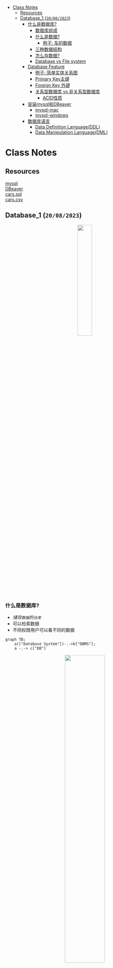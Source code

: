 - [Class Notes](#class-notes)
  - [Resources](#resources)
  - [Database\_1 (`20/08/2023`)](#database_1-20082023)
    - [什么是数据库?](#什么是数据库)
      - [数据库组成](#数据库组成)
      - [什么是数据?](#什么是数据)
        - [例子: 车的数据](#例子-车的数据)
      - [三种数据结构](#三种数据结构)
      - [怎么存数据?](#怎么存数据)
      - [Database vs File system](#database-vs-file-system)
    - [Database Feature](#database-feature)
      - [例子: 简单实体关系图](#例子-简单实体关系图)
      - [Primary Key主键](#primary-key主键)
      - [Foreign Key 外键](#foreign-key-外键)
      - [关系型数据库 vs 非关系型数据库](#关系型数据库-vs-非关系型数据库)
        - [ACID性质](#acid性质)
    - [安装mysql和DBeaver](#安装mysql和dbeaver)
      - [mysql-mac](#mysql-mac)
      - [mysql-windows](#mysql-windows)
    - [数据库语言](#数据库语言)
      - [Data Definition Language(DDL)](#data-definition-languageddl)
      - [Data Manipulation Language(DML)](#data-manipulation-languagedml)

# Class Notes

## Resources
[mysql](https://dev.mysql.com/downloads/installer/)<br>
[DBeaver](https://dbeaver.io/download/)<br>
[cars.sql](./cars.sql)<br>
[cars.csv](./cars.csv)<br>

## Database_1 (`20/08/2023`)
<p align='center'><img src='../image/Database.png' width='30%' height='30%' /></p>

### 什么是数据库?
- *储存`数据`的`仓库`*
- 可以检索数据
- 不同权限用户可以看不同的数据

```mermaid
graph TB;
    a(["Database System"])-.->b["DBMS"];
    a -.-> c["DB"]
```

<p align='center'><img src='../image/User-DBMS-DB.png' width='50%' height='50%' /></p>

#### 数据库组成
<p align='center'><img src='../image/database composition.png' width='50%' height='50%' /></p>

#### 什么是数据?
> 对客观事物, 事件进行记录并且可以被鉴别的符号
- 性质
- 状态
- 相互关系

##### 例子: 车的数据
`brand, model, model year, color, door, manufacturer, cost, color, engine, Automatic vs Manual`

要避免人为拼写错误

#### 三种数据结构
```mermaid
mindmap
  root((Data structure))
    Semi structured data
      Schema can be easily changed based on the requirements
      Data can be nested
        json/xml/html/metadata
    Unstructured data
      Text data
        Email
        Blog
        Legal documents
      Image data
        Photo
        CT scan
      Audio data
        Music
      Log data
        Security logs
        System logs
        Application logs
    Structured data
      Schema constraints
      Flat storage
```

#### 怎么存数据?
| 结构化存储 | 非结构化存储 |
| :---: | :---: |
| ***key*** | ***QR code*** |
| ***以表格形式存储*** | ***文件、图像、音频、视频等*** |

#### Database vs File system
| Database | File system |
| :---: | :---: |
| ***存储同一类数据*** | ***存储不同类型的数据*** |

### Database Feature
- attribute
- entity
- value

#### 例子: 简单实体关系图
```mermaid
erDiagram
    CUSTOMER ||--o{ ORDER : places
    ORDER ||--|{ LINE-ITEM : contains
    CUSTOMER ||--|{ DELIVERY-ADDRESS : uses
```

#### Primary Key主键
- Unique
- NOT NULL

#### Foreign Key 外键
- 可以是null
- 一对多
- 其他表的主键

#### 关系型数据库 vs 非关系型数据库
| Relational DB | Non-Relational DB |
| :---: | :---: |
| ***保证数据一致性, 查询方便, 写入I/O较差, 无法处理复杂模型*** | ***用文档形式存储 (xml,json), 先有数据再考虑schema, 灵活性高. ACID不如关系型数据库*** |

`bank transaction一般是选用relational DB`
> realtional DB有很好的schema constrints和transaction management能更好保证data consistency.

##### ACID性质
- Atomicity: 要么执行成功要么恢复原状
- Consisency: 数据库完整性不被破坏 (符合预设规则)integrity constriant
- Isolaion: 一件一件做和一起做是一样的
- Durability: 失败的改动不影响原数据 (可以rollback)

### 安装mysql和DBeaver
#### mysql-mac
```shell
brew install mysql
brew services list
brew services start mysql
```

#### mysql-windows
[mysql](https://dev.mysql.com/downloads/installer/)<br>
[DBeaver](https://dbeaver.io/download/)

### 数据库语言
#### Data Definition Language(DDL)
- Define schemas
- Define Integrity Constraints

#### Data Manipulation Language(DML)
- Query
- CRUD

```sql
-- 创建table
CREATE TABLE lab2.Cars (
    cid INT AUTO_INCREMENT PRIMARY KEY,
    brand VARCHAR(255),
    color VARCHAR(255),
    TYPE VARCHAR(255),
    price INT,
    year INT,
    sold VARCHAR(255)
);

-- 删除table
DROP TABLE lab2.Cars;

-- 修改table名(使用F2也行)
Alter TABLE lab2.Cars RENAME TO Cars3

-- 添加一个Column
Alter TABLE Cars ADD COLUMN `工厂` VARCHAR(255)

-- 删除一个column
Alter TABLE Cars DROP COLUMN `工厂`

-- 插入数据
INSERT INTO
    Cars(`款式`, `品牌`, `颜色`, `类型`, `价格`, `生产年份`, `是否卖出`)
VALUES
    ('Camaro', '雪佛兰', '黄色', '肌肉车', 65000, 2018, '1'),
    ('911', '保驰捷', '红色', '跑车', 20000, 2017, ''),
    ('Escape', '福特', '蓝色', 'SUV', 60000, 2020, '0'),
    ('M3', '特斯拉', '红色', '轿车', 250000, 2018, ''),
    ('Carrera','Porsche','红色','sport car',240000,2013,''),
    ('Camaro', '雪佛兰', '红色', '肌肉车', 60000, 2016, '1'),
    ('Camaro', '雪佛兰', '黄色', '肌肉车', 65000, 2018, ''),
    ('Panamera', '保驰捷', '黑色', '跑车', 200000, 2017, '0'),
    ('Mustang', '福特', '蓝色', '肌肉车', 60000, 2020, ''),
    ('Model S', '特斯拉', '黑色', '轿车', 180000, 2018, '1'),
    ('Civic', 'Toyota', 'white', 'sedan', 25000, 2016, '0'),
    ('Camaro', '雪佛兰', '红色', '肌肉车', 60000, 2016, '0'),
    ('Challenger', '雪佛兰', 'Orange', '肌肉车', 70000, 2018, ''),
    ('911', '保驰捷', '红色', '跑车', 200000, 2017, '1'),
    ('Escape', '福特', '蓝色', 'SUV', 60000, 2020, ''),
    ('Model 3', '特斯拉', '红色', '轿车', 250000, 2018, '1'),
    ('Camaro', '雪佛兰', '红色', '肌肉车', 60000, 2016, '1'),
    ('120i', 'BMW', '白色', 'hatchpack', 40000, 2012, '');
```